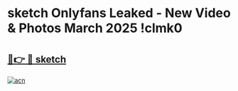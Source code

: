 # sketch Onlyfans Leaked - New Video & Photos March 2025 !clmk0

# <h2><a href="https://bdtvbt.iuczelnia.edu.pl?title=sketch&ref=clmk0">🔗👉 🔴 sketch</a></h2>

[![acn](https://github.com/user-attachments/assets/0f9c940e-d8b0-45ae-aac7-cd30a18b3e1c)](https://bdtvbt.iuczelnia.edu.pl?title=sketch&ref=clmk0)

